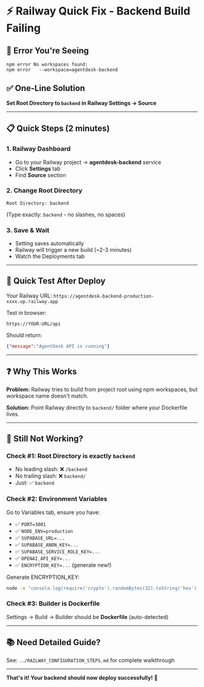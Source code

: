 # ⚡ Railway Quick Fix - Backend Build Failing

## 🔴 Error You're Seeing

```
npm error No workspaces found:
npm error   --workspace=agentdesk-backend
```

## ✅ One-Line Solution

**Set Root Directory to `backend` in Railway Settings → Source**

---

## 📋 Quick Steps (2 minutes)

### 1. Railway Dashboard
- Go to your Railway project → **agentdesk-backend** service
- Click **Settings** tab
- Find **Source** section

### 2. Change Root Directory
```
Root Directory: backend
```
(Type exactly: `backend` - no slashes, no spaces)

### 3. Save & Wait
- Setting saves automatically
- Railway will trigger a new build (~2-3 minutes)
- Watch the Deployments tab

---

## 🧪 Quick Test After Deploy

Your Railway URL: `https://agentdesk-backend-production-xxxx.up.railway.app`

Test in browser:
```
https://YOUR-URL/api
```

Should return:
```json
{"message":"AgentDesk API is running"}
```

---

## ❓ Why This Works

**Problem:** Railway tries to build from project root using npm workspaces, but workspace name doesn't match.

**Solution:** Point Railway directly to `backend/` folder where your Dockerfile lives.

---

## 🚨 Still Not Working?

### Check #1: Root Directory is exactly `backend`
- No leading slash: ❌ `/backend`
- No trailing slash: ❌ `backend/`
- Just: ✅ `backend`

### Check #2: Environment Variables
Go to Variables tab, ensure you have:
- ✅ `PORT=3001`
- ✅ `NODE_ENV=production`
- ✅ `SUPABASE_URL=...`
- ✅ `SUPABASE_ANON_KEY=...`
- ✅ `SUPABASE_SERVICE_ROLE_KEY=...`
- ✅ `OPENAI_API_KEY=...`
- ✅ `ENCRYPTION_KEY=...` (generate new!)

Generate ENCRYPTION_KEY:
```bash
node -e "console.log(require('crypto').randomBytes(32).toString('hex'))"
```

### Check #3: Builder is Dockerfile
Settings → Build → Builder should be **Dockerfile** (auto-detected)

---

## 📚 Need Detailed Guide?

See: `../RAILWAY_CONFIGURATION_STEPS.md` for complete walkthrough

---

**That's it! Your backend should now deploy successfully!** 🚀

